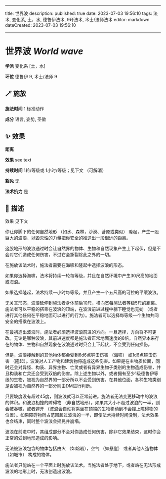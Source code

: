 
---
title: 世界波
description: 
published: true
date: 2023-07-03 19:56:10
tags: 法术, 变化系, 土，水, 德鲁伊法术, 9环法术, 术士/法师法术
editor: markdown
dateCreated: 2023-07-03 19:56:10

---

# **世界波** *World wave*

**学派** 变化系 \[土，水\] 

**环位** 德鲁伊 9, 术士/法师 9

## 🪄 施放

**施法时间** 1 标准动作

**成分** 语言, 姿势, 圣徽

## ✨ 效果  

**距离**  

**效果** see text 

**持续时间** 1轮/等级或 1小时/等级；见下文 （可解消） 

**豁免** 无

**法术抗力** 是

## 📖 描述

效果              见下文

你让你脚下的任何自然地形 （如水、森林，沙漠、苔原或类似） 隆起，产生一股巨大的波浪，以毁灭性的力量把你安全的推送出一段很远的距离。

这股地形的波浪通过时会让自然界的物体、生物和自然现象产生上下起伏，但是不会对它们造成任何伤害，不过它会撕裂除此之外的一切。

在施放该法术时，施法者需要在海啸和隆起中选择波浪的形态。

如果你选择海啸，法术将持续一轮每等级，并且在自然环境中产生30尺高的地面或海浪。

如果选择隆起，法术持续一小时每等级，并且产生一个五尺高的可控的平缓波浪。

无关其形态，波浪延伸到施法者身体前后10尺，横向宽每施法者等级5尺的距离。施法者可以平稳的搭乘在波浪的顶端，在波浪前进过程中躺下睡觉也无妨 （或者进行其他任何在平稳地面可以进行的行为）。施法者可以选择每等级一个生物共同安全的搭乘在波浪上。

在最初造出波浪时，施法者必须选择波浪前进的方向。一旦选择，方向将不可更改。无论是哪种波浪，其前进速度都是施法者正常地面速度的8倍。自然界本来存在的物体、生物和自然现象在波浪通过时只会上下起伏，不会受到任何损伤。

但是，波浪接触到的其他物体都会受到6d6点钝击伤害 （海啸） 或1d6点钝击伤害 （隆起）。波浪对人工产物和建筑物将造成这些伤害。如果是在主物质位面，同时还会对异怪、构装、异界生物、亡灵或者有异界生物子类别的生物造成伤害，并且构装和亡灵还会受到双倍的伤害。除上述生物以外，或者拥有至少1级德鲁伊等级的生物，被视为自然界的一部分所以不会受到伤害。在其他位面，各种生物类别是否被视为自然界的一部分则由DM进行判断。

只要坡度没有超过45度，则波浪就可以正常前进。施法者无法变更移动中的波浪的体积。和波浪相撞的障碍物 （非自然地形），如果其大小不超过波浪的一半，则会被吞噬，或者避开 （波浪会自动将乘坐在顶端的生物移动到不会撞上障碍物的位置）。如果障碍物所占范围超过波浪的一半，即使法术持续时间没到，法术效果也会结束，同时整个波浪会摇晃并崩塌。

波浪在前进中时，其组成部分不会对你造成任何伤害，除非它效果结束，这时你会正常的受到地形造成的影响。

无法被波浪包含的物体包括由火 （如熔岩），空气 （如悬崖） 或者其他人造物体 （如城市） 构成的物体。

施法者只能站在一个平面上时施放该法术。当施法者处于地下，或者站在无法形成波浪的地形上时，无法创造出波浪。
    